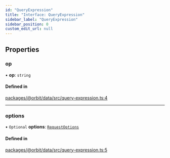 ```yaml
---
id: "QueryExpression"
title: "Interface: QueryExpression"
sidebar_label: "QueryExpression"
sidebar_position: 0
custom_edit_url: null
---
```


## Properties

### op

• **op**: `string`

#### Defined in

[packages/@orbit/data/src/query-expression.ts:4](https://github.com/orbitjs/orbit/blob/6e0cbd41/packages/@orbit/data/src/query-expression.ts#L4)

___

### options

• `Optional` **options**: [`RequestOptions`](RequestOptions.md)

#### Defined in

[packages/@orbit/data/src/query-expression.ts:5](https://github.com/orbitjs/orbit/blob/6e0cbd41/packages/@orbit/data/src/query-expression.ts#L5)

